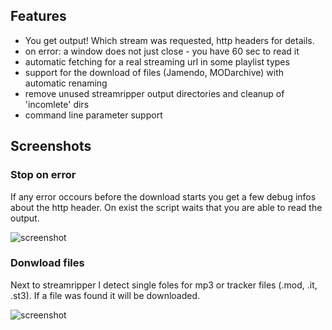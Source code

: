 ## Features

* You get output! Which stream was requested, http headers for details. 
* on error: a window does not just close - you have 60 sec to read it
* automatic fetching for a real streaming url in some playlist types
* support for the download of files (Jamendo, MODarchive) with automatic renaming
* remove unused streamripper output directories and cleanup of 'incomlete' dirs
* command line parameter support

## Screenshots

### Stop on error

If any error occours before the download starts you get a few debug infos about the http header.
On exist the script waits that you are able to read the output.

![screenshot](images/st2_record_helper_stop_on_error.png)

### Donwload files

Next to streamripper I detect single foles for mp3 or tracker files (.mod, .it, .st3).
If a file was found it will be downloaded.

![screenshot](images/st2_record_helper_jamendo_download.png)
